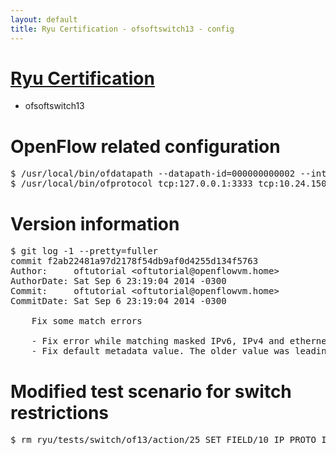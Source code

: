 ```yaml
---
layout: default
title: Ryu Certification - ofsoftswitch13 - config
---
```

# [Ryu Certification](http://osrg.github.io/ryu/certification.html)
* ofsoftswitch13

# OpenFlow related configuration
<pre>
$ /usr/local/bin/ofdatapath --datapath-id=000000000002 --interface=eth21,eth22,eth23 ptcp:3333
$ /usr/local/bin/ofprotocol tcp:127.0.0.1:3333 tcp:10.24.150.30:6633
</pre>

# Version information
<pre>
$ git log -1 --pretty=fuller
commit f2ab22481a97d2178f54db9af0d4255d134f5763
Author:     oftutorial &lt;oftutorial@openflowvm.home&gt;
AuthorDate: Sat Sep 6 23:19:04 2014 -0300
Commit:     oftutorial &lt;oftutorial@openflowvm.home&gt;
CommitDate: Sat Sep 6 23:19:04 2014 -0300

    Fix some match errors
    
    - Fix error while matching masked IPv6, IPv4 and ethernet addresses.
    - Fix default metadata value. The older value was leading to wrong flow misses.
</pre>

# Modified test scenario for switch restrictions
<pre>
$ rm ryu/tests/switch/of13/action/25_SET_FIELD/10_IP_PROTO_IPv6.json
</pre>
